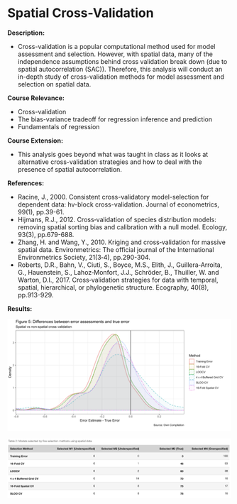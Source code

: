 # Spatial Cross-Validation

**Description:**
- Cross-validation is a popular computational method used for model assessment and selection. However, with spatial data, many of the independence assumptions behind cross validation break down (due to spatial autocorrelation (SAC)). Therefore, this analysis will conduct an in-depth study of cross-validation methods for model assessment and selection on spatial data. 

**Course Relevance:**
- Cross-validation 
- The bias-variance tradeoff for regression inference and prediction
- Fundamentals of regression

**Course Extension:**
- This analysis goes beyond what was taught in class as it looks at alternative cross-validation strategies and how to deal with the presence of spatial autocorrelation. 

**References:**
- Racine, J., 2000. Consistent cross-validatory model-selection for dependent data: hv-block cross-validation. Journal of econometrics, 99(1), pp.39-61.
- Hijmans, R.J., 2012. Cross‐validation of species distribution models: removing spatial sorting bias and calibration with a null model. Ecology, 93(3), pp.679-688.
- Zhang, H. and Wang, Y., 2010. Kriging and cross‐validation for massive spatial data. Environmetrics: The official journal of the International Environmetrics Society, 21(3‐4), pp.290-304.
- Roberts, D.R., Bahn, V., Ciuti, S., Boyce, M.S., Elith, J., Guillera‐Arroita, G., Hauenstein, S., Lahoz‐Monfort, J.J., Schröder, B., Thuiller, W. and Warton, D.I., 2017. Cross‐validation strategies for data with temporal, spatial, hierarchical, or phylogenetic structure. Ecography, 40(8), pp.913-929.


**Results:** 
<p align="center">
  <img src="./images/plot_1.png" alt="browse_by_tech"
       width="800">
</p>

<p align="center">
  <img src="./images/plot_2.png" alt="browse_by_tech"
       width="800">
</p>

